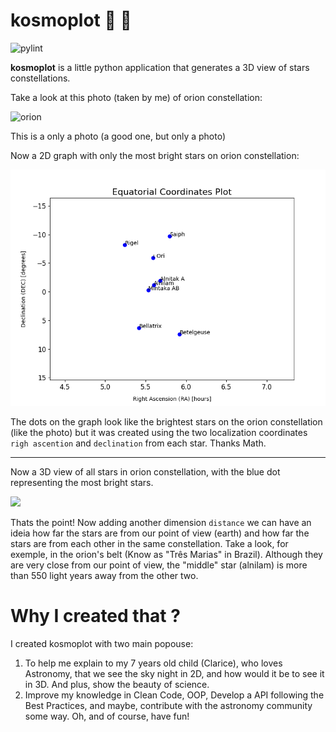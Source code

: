 # kosmoplot 🌌 🔭 

![pylint]()

**kosmoplot** is a little python application that generates a 3D view of stars constellations.

Take a look at this photo (taken by me) of orion constellation:

![orion](assets/img/orion.png)

This is a only a photo (a good one, but only a photo)

Now a 2D graph with only the most bright stars on orion constellation:

![](assets/img/orion-2D.png)

The dots on the graph look like the brightest stars on the orion constellation (like the photo) but it was created using the two localization coordinates `righ ascention` and `declination` from each star. Thanks Math.

---

Now a 3D view of all stars in orion constellation, with the blue dot representing the most bright stars.

![](assets/img/orion-3D.gif)

Thats the point! Now adding another dimension `distance` we can have an ideia how far the stars are from our point of view (earth) and how far the stars are from each other in the same constellation.
Take a look, for exemple, in the orion's belt (Know as "Três Marias" in Brazil). Although they are very close from our point of view, the "middle" star (alnilam) is more than 550 light years away from the other two.

# Why I created that ?
I created kosmoplot with two main popouse:
1. To help me explain to my 7 years old child (Clarice), who loves Astronomy, that we see the sky night in 2D, and how would it be to see it in 3D. And plus, show the beauty of science.
2. Improve my knowledge in Clean Code, OOP, Develop a API following the Best Practices, and maybe, contribute with the astronomy community some way. Oh, and of course, have fun!